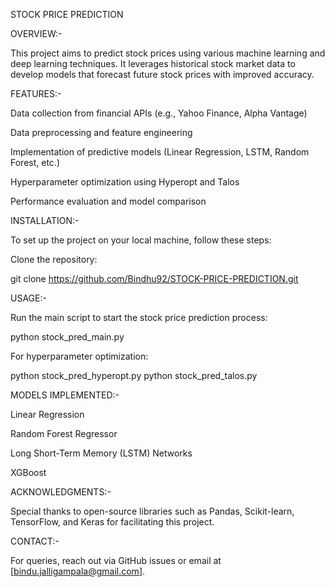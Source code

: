 STOCK PRICE PREDICTION

OVERVIEW:-

This project aims to predict stock prices using various machine learning and deep learning techniques. It leverages historical stock market data to develop models that forecast future stock prices with improved accuracy.

FEATURES:-

Data collection from financial APIs (e.g., Yahoo Finance, Alpha Vantage)

Data preprocessing and feature engineering

Implementation of predictive models (Linear Regression, LSTM, Random Forest, etc.)

Hyperparameter optimization using Hyperopt and Talos

Performance evaluation and model comparison

INSTALLATION:-

To set up the project on your local machine, follow these steps:

Clone the repository:

git clone https://github.com/Bindhu92/STOCK-PRICE-PREDICTION.git


USAGE:-

Run the main script to start the stock price prediction process:

python stock_pred_main.py

For hyperparameter optimization:

python stock_pred_hyperopt.py
python stock_pred_talos.py

MODELS IMPLEMENTED:-

Linear Regression

Random Forest Regressor

Long Short-Term Memory (LSTM) Networks

XGBoost


ACKNOWLEDGMENTS:-

Special thanks to open-source libraries such as Pandas, Scikit-learn, TensorFlow, and Keras for facilitating this project.

CONTACT:-

For queries, reach out via GitHub issues or email at [bindu.jalligampala@gmail.com].


